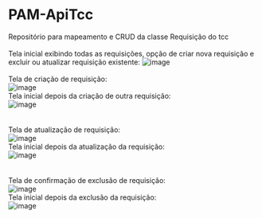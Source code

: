 # PAM-ApiTcc
Repositório para mapeamento e CRUD da classe Requisição do tcc
<br>
<br>
Tela inicial exibindo todas as requisições, opção de criar nova requisição e excluir ou atualizar requisição existente:
![image](https://github.com/user-attachments/assets/ce285282-36bb-4765-8b9c-29805d029b60)
<br>
<br>
Tela de criação de requisição:<br>
![image](https://github.com/user-attachments/assets/2532af27-7abe-4f3f-8bc1-707c90e1d86a)<br>
Tela inicial depois da criação de outra requisição:<br>
![image](https://github.com/user-attachments/assets/690ccb09-b36f-4dda-8377-df93b6a6dc3a)<br>
<br>
<br>
Tela de atualização de requisição:<br>
![image](https://github.com/user-attachments/assets/b36a5e59-a487-4af7-aab3-4bf0d0981a64)<br>
Tela inicial depois da atualização da requisição:<br>
![image](https://github.com/user-attachments/assets/24b3a2f6-655b-417b-8325-02d383993053)<br>
<br>
<br>
Tela de confirmação de exclusão de requisição:<br>
![image](https://github.com/user-attachments/assets/b63a64c5-7ce6-46d3-a331-61403bf4ef9a)<br>
Tela inicial depois da exclusão da requisição:<br>
![image](https://github.com/user-attachments/assets/8daf47db-cbbf-418b-b448-59d8c6e157e8)<br>
